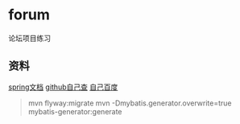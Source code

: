 # forum
论坛项目练习

## 资料
[spring文档](https://spring.io)
[github自己查](https://github.com) 
[自己百度](https://baidu.com)

>mvn flyway:migrate
mvn -Dmybatis.generator.overwrite=true mybatis-generator:generate